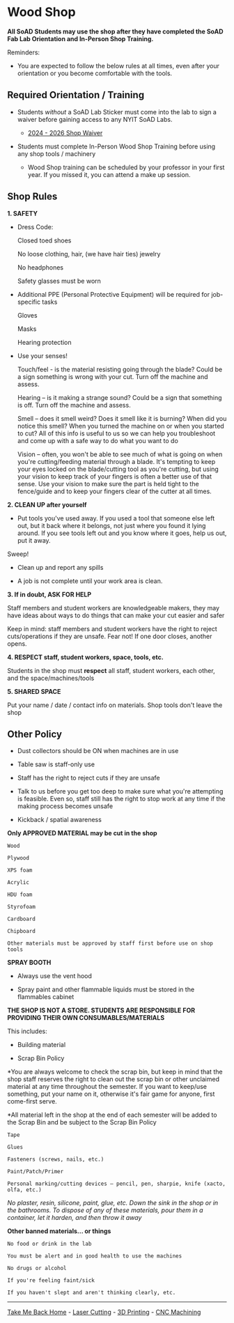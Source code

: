 # Wood Shop

**All SoAD Students may use the shop after they have completed the SoAD Fab Lab Orientation and In-Person Shop Training.**

Reminders: 

* You are expected to follow the below rules at all times, even after your orientation or you become comfortable with the tools.

## Required Orientation / Training
  
* Students *without* a SoAD Lab Sticker must come into the lab to sign a waiver before gaining access to any NYIT SoAD Labs.
 	* [2024 - 2026 Shop Waiver](https://github.com/user-attachments/files/23029352/NYIT_Shop.Waiver_Master_FA_2026.docx)


* Students must complete In-Person Wood Shop Training before using any shop tools / machinery
	* Wood Shop training can be scheduled by your professor in your first year. If you missed it, you can attend a make up session.


## Shop Rules

**1. SAFETY**


* Dress Code:
	
	Closed toed shoes 
	
	No loose clothing, hair, (we have hair ties) jewelry 
	
	No headphones 
	
	Safety glasses must be worn 

* Additional PPE (Personal Protective Equipment) will be required for job-specific tasks 
	
	Gloves 
	
	Masks 
	
	Hearing protection 

* Use your senses! 

	Touch/feel - is the material resisting going through the blade? Could be a sign something is wrong with your cut. Turn off the machine and assess. 

	Hearing – is it making a strange sound? Could be a sign that something is off. Turn off the machine and assess. 

	Smell – does it smell weird? Does it smell like it is burning? When did you notice this smell? When you turned the machine on or when you started to cut? All of this info is useful to us so we can help you troubleshoot and come up with a safe way to do what you want to do 

	Vision – often, you won't be able to see much of what is going on when you're cutting/feeding material through a blade. It's tempting to keep your eyes locked on the blade/cutting tool as you're cutting, but using your vision to keep track of your fingers is often a better use of that sense. Use your vision to make sure the part is held tight to the fence/guide and to keep your fingers clear of the cutter at all times.  

**2. CLEAN UP after yourself**

* Put tools you've used away. If you used a tool that someone else left out, but it back where it belongs, not just where you found it lying around. If you see tools left out and you know where it goes, help us out, put it away. 

Sweep! 

* Clean up and report any spills 

* A job is not complete until your work area is clean. 

**3. If in doubt, ASK FOR HELP** 

Staff members and student workers are knowledgeable makers, they may have ideas about ways to do things that can make your cut easier and safer 

Keep in mind: staff members and student workers have the right to reject cuts/operations if they are unsafe. Fear not! If one door closes, another opens. 


**4. RESPECT staff, student workers, space, tools, etc.**

Students in the shop must **respect** all staff, student workers, each other, and the space/machines/tools 

**5. SHARED SPACE**

Put your name / date / contact info on materials. Shop tools don't leave the shop 

## Other Policy 

* Dust collectors should be ON when machines are in use 

* Table saw is staff-only use 

* Staff has the right to reject cuts if they are unsafe 

* Talk to us before you get too deep to make sure what you're attempting is feasible. Even so, staff still has the right to stop work at any time if the making process becomes unsafe 

* Kickback / spatial awareness 

**Only APPROVED MATERIAL may be cut in the shop**
	
	Wood 
	
	Plywood 
	
	XPS foam 
	
	Acrylic 
	
	HDU foam 
	
	Styrofoam 
	
	Cardboard 
	
	Chipboard 
	
	Other materials must be approved by staff first before use on shop tools 

**SPRAY BOOTH** 

* Always use the vent hood 

* Spray paint and other flammable liquids must be stored in the flammables cabinet 

**THE SHOP IS NOT A STORE. STUDENTS ARE RESPONSIBLE FOR PROVIDING THEIR OWN CONSUMABLES/MATERIALS** 

This includes: 

* Building material 

* Scrap Bin Policy 

*You are always welcome to check the scrap bin, but keep in mind that the shop staff reserves the right to clean out the scrap bin or other unclaimed material at any time throughout the semester. If you want to keep/use something, put your name on it, otherwise it's fair game for anyone, first come-first serve. 

*All material left in the shop at the end of each semester will be added to the Scrap Bin and be subject to the Scrap Bin Policy  

	Tape 
	
	Glues 
	
	Fasteners (screws, nails, etc.) 
	
	Paint/Patch/Primer 

	Personal marking/cutting devices – pencil, pen, sharpie, knife (xacto, olfa, etc.) 

*No plaster, resin, silicone, paint, glue, etc. Down the sink in the shop or in the bathrooms. To dispose of any of these materials, pour them in a container, let it harden, and then throw it away*

**Other banned materials... or things**

	No food or drink in the lab 
	
	You must be alert and in good health to use the machines 
	
	No drugs or alcohol 
	
	If you're feeling faint/sick 
	
	If you haven't slept and aren't thinking clearly, etc. 

___

[Take Me Back Home](https://digitalfabricationlab-nyit-soad.github.io/resources/) - [Laser Cutting](https://digitalfabricationlab-nyit-soad.github.io/resources/LaserCutters/) - [3D Printing](https://digitalfabricationlab-nyit-soad.github.io/resources/3Dprinters/) - [CNC Machining](https://digitalfabricationlab-nyit-soad.github.io/resources/CNCmills/)
